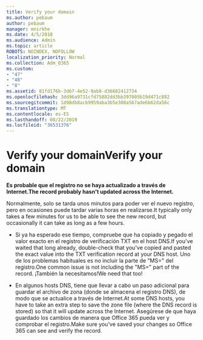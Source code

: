 ```yaml
---
title: Verify your domain
ms.author: pebaum
author: pebaum
manager: mnirkhe
ms.date: 4/5/2018
ms.audience: Admin
ms.topic: article
ROBOTS: NOINDEX, NOFOLLOW
localization_priority: Normal
ms.collection: Adm_O365
ms.custom:
- "47"
- "48"
- "8"
ms.assetid: 81fd176b-3d67-4e52-9ab8-d36602412734
ms.openlocfilehash: 3dd96a9731cfd75882dd3bb397005b19d471c882
ms.sourcegitcommit: 1d98db8acb9959aba3b5e308a567ade6b62da56c
ms.translationtype: MT
ms.contentlocale: es-ES
ms.lasthandoff: 08/22/2019
ms.locfileid: "36531376"
---
```

# <a name="verify-your-domain"></a><span data-ttu-id="aa906-102">Verify your domain</span><span class="sxs-lookup"><span data-stu-id="aa906-102">Verify your domain</span></span>

 <span data-ttu-id="aa906-103">**Es probable que el registro no se haya actualizado a través de Internet.**</span><span class="sxs-lookup"><span data-stu-id="aa906-103">**The record probably hasn't updated across the Internet.**</span></span>
  
<span data-ttu-id="aa906-104">Normalmente, solo se tarda unos minutos para poder ver el nuevo registro, pero en ocasiones puede tardar varias horas en realizarse.</span><span class="sxs-lookup"><span data-stu-id="aa906-104">It typically only takes a few minutes for us to be able to see the new record, but occasionally it can take as long as a few hours.</span></span> 
  
- <span data-ttu-id="aa906-105">Si ya ha esperado ese tiempo, compruebe que ha copiado y pegado el valor exacto en el registro de verificación TXT en el host DNS.</span><span class="sxs-lookup"><span data-stu-id="aa906-105">If you've waited that long already, double-check that you've copied and pasted the exact value into the TXT verification record at your DNS host.</span></span> <span data-ttu-id="aa906-106">Uno de los problemas habituales es no incluir la parte de "MS=" del registro.</span><span class="sxs-lookup"><span data-stu-id="aa906-106">One common issue is not including the "MS=" part of the record.</span></span> <span data-ttu-id="aa906-107">¡También la necesitamos!</span><span class="sxs-lookup"><span data-stu-id="aa906-107">We need that too!</span></span>

- <span data-ttu-id="aa906-108">En algunos hosts DNS, tiene que llevar a cabo un paso adicional para guardar el archivo de zona (donde se almacena el registro DNS), de modo que se actualice a través de Internet.</span><span class="sxs-lookup"><span data-stu-id="aa906-108">At some DNS hosts, you have to take an extra step to save the zone file (where the DNS record is stored) so that it will update across the Internet.</span></span> <span data-ttu-id="aa906-109">Asegúrese de que haya guardado los cambios de manera que Office 365 pueda ver y comprobar el registro.</span><span class="sxs-lookup"><span data-stu-id="aa906-109">Make sure you've saved your changes so Office 365 can see and verify the record.</span></span>
